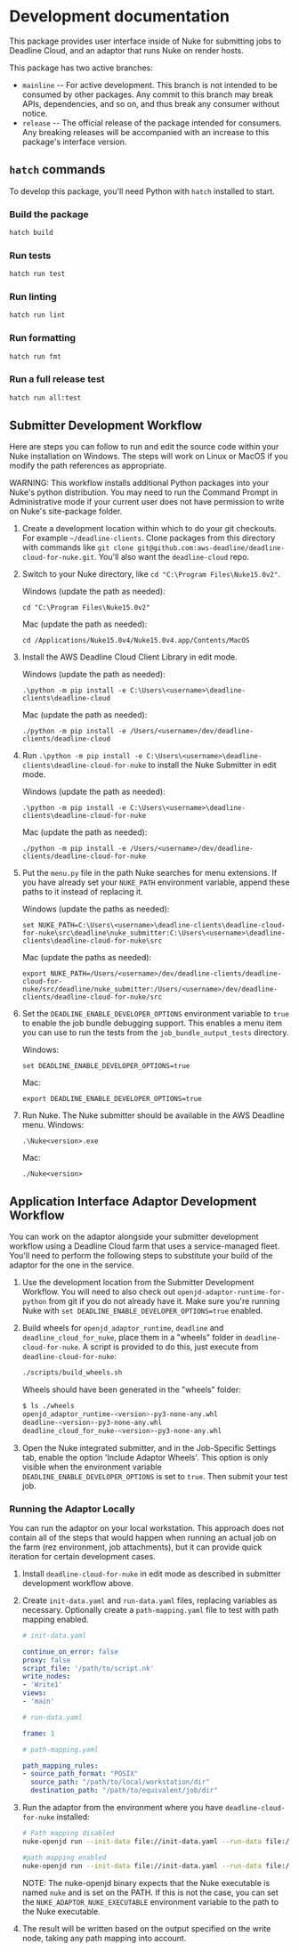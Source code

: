 # Development documentation

This package provides user interface inside of Nuke for submitting jobs to Deadline Cloud, and
an adaptor that runs Nuke on render hosts.

This package has two active branches:

- `mainline` -- For active development. This branch is not intended to be consumed by other packages. Any commit to this branch may break APIs, dependencies, and so on, and thus break any consumer without notice.
- `release` -- The official release of the package intended for consumers. Any breaking releases will be accompanied with an increase to this package's interface version.

## `hatch` commands

To develop this package, you'll need Python with `hatch` installed to start.

### Build the package

```bash
hatch build
```

### Run tests

```bash
hatch run test
```

### Run linting

```bash
hatch run lint
```

### Run formatting

```bash
hatch run fmt
```

### Run a full release test

```bash
hatch run all:test
```

## Submitter Development Workflow

Here are steps you can follow to run and edit the source code within your Nuke installation on Windows. The steps
will work on Linux or MacOS if you modify the path references as appropriate.

WARNING: This workflow installs additional Python packages into your Nuke's python distribution. You may need to run the Command Prompt in Administrative mode if your current user does not have permission to write on Nuke's site-package folder.

1. Create a development location within which to do your git checkouts. For example `~/deadline-clients`. Clone packages from this directory with commands like `git clone git@github.com:aws-deadline/deadline-cloud-for-nuke.git`. You'll also want the `deadline-cloud` repo.
1. Switch to your Nuke directory, like `cd "C:\Program Files\Nuke15.0v2"`.

   Windows (update the path as needed):
   ```
   cd "C:\Program Files\Nuke15.0v2"
   ```

   Mac (update the path as needed):
   ```
   cd /Applications/Nuke15.0v4/Nuke15.0v4.app/Contents/MacOS
   ```
1. Install the AWS Deadline Cloud Client Library in edit mode.

   Windows (update the path as needed):
   ```
   .\python -m pip install -e C:\Users\<username>\deadline-clients\deadline-cloud
   ```

   Mac (update the path as needed):
   ```
   ./python -m pip install -e /Users/<username>/dev/deadline-clients/deadline-cloud
   ```
1. Run `.\python -m pip install -e C:\Users\<username>\deadline-clients\deadline-cloud-for-nuke` to install the Nuke Submitter in edit mode.

   Windows (update the path as needed):
   ```
   .\python -m pip install -e C:\Users\<username>\deadline-clients\deadline-cloud-for-nuke
   ```

   Mac (update the path as needed):
   ```
   ./python -m pip install -e /Users/<username>/dev/deadline-clients/deadline-cloud-for-nuke
   ```
1. Put the `menu.py` file in the path Nuke searches for menu extensions. If you have already set your `NUKE_PATH` environment variable, append these paths to it instead of replacing it.

   Windows (update the paths as needed):
   ```
   set NUKE_PATH=C:\Users\<username>\deadline-clients\deadline-cloud-for-nuke\src\deadline\nuke_submitter:C:\Users\<username>\deadline-clients\deadline-cloud-for-nuke\src
   ```

   Mac (update the paths as needed):
   ```
   export NUKE_PATH=/Users/<username>/dev/deadline-clients/deadline-cloud-for-nuke/src/deadline/nuke_submitter:/Users/<username>/dev/deadline-clients/deadline-cloud-for-nuke/src
   ```
1. Set the `DEADLINE_ENABLE_DEVELOPER_OPTIONS` environment variable to `true` to enable the job bundle debugging support. This enables a menu item you can use to run the tests from the `job_bundle_output_tests` directory.

   Windows:
   ```
   set DEADLINE_ENABLE_DEVELOPER_OPTIONS=true
   ```

   Mac:
   ```
   export DEADLINE_ENABLE_DEVELOPER_OPTIONS=true
   ```
1. Run Nuke. The Nuke submitter should be available in the AWS Deadline menu.
   Windows:
   ```
   .\Nuke<version>.exe
   ```

   Mac:
   ```
   ./Nuke<version>
   ```

## Application Interface Adaptor Development Workflow

You can work on the adaptor alongside your submitter development workflow using a Deadline Cloud farm that uses a service-managed fleet. You'll need to perform the following steps to substitute your build of the adaptor for the one in the service.

1. Use the development location from the Submitter Development Workflow. You will need to also check out `openjd-adaptor-runtime-for-python` from git if you do not already have it. Make sure you're running Nuke with `set DEADLINE_ENABLE_DEVELOPER_OPTIONS=true` enabled.
2. Build wheels for `openjd_adaptor_runtime`, `deadline` and `deadline_cloud_for_nuke`, place them in a "wheels" folder in `deadline-cloud-for-nuke`. A script is provided to do this, just execute from `deadline-cloud-for-nuke`:

   ```bash
   ./scripts/build_wheels.sh
   ```

   Wheels should have been generated in the "wheels" folder:

   ```bash
   $ ls ./wheels
   openjd_adaptor_runtime-<version>-py3-none-any.whl
   deadline-<version>-py3-none-any.whl
   deadline_cloud_for_nuke-<version>-py3-none-any.whl
   ```

3. Open the Nuke integrated submitter, and in the Job-Specific Settings tab, enable the option 'Include Adaptor Wheels'. This option is only visible when the environment variable `DEADLINE_ENABLE_DEVELOPER_OPTIONS` is set to `true`. Then submit your test job.

### Running the Adaptor Locally

You can run the adaptor on your local workstation. This approach does not contain all of the steps that would happen when running an actual job on the farm (rez environment, job attachments), but it can provide quick iteration for certain development cases.

1. Install `deadline-cloud-for-nuke` in edit mode as described in submitter development workflow above.
2. Create `init-data.yaml` and `run-data.yaml` files, replacing variables as necessary. Optionally create a `path-mapping.yaml` file to test with path mapping enabled.

   ```yaml
   # init-data.yaml

   continue_on_error: false
   proxy: false
   script_file: '/path/to/script.nk'
   write_nodes:
   - 'Write1'
   views:
   - 'main'
   ```

   ```yaml
   # run-data.yaml

   frame: 1
   ```

   ```yaml
   # path-mapping.yaml

   path_mapping_rules:
   - source_path_format: "POSIX"
     source_path: "/path/to/local/workstation/dir"
     destination_path: "/path/to/equivalent/job/dir"
   ```

3. Run the adaptor from the environment where you have `deadline-cloud-for-nuke` installed:

   ```bash
   # Path mapping disabled
   nuke-openjd run --init-data file://init-data.yaml --run-data file://run-data.yaml

   #path mapping enabled
   nuke-openjd run --init-data file://init-data.yaml --run-data file://run-data.yaml --path-mapping-rules file://path-mapping.yaml
   ```

   NOTE: The nuke-openjd binary expects that the Nuke executable is named `nuke` and is set on the PATH. If this is not the case, you can set the `NUKE_ADAPTOR_NUKE_EXECUTABLE` environment variable to the path to the Nuke executable.

4. The result will be written based on the output specified on the write node, taking any path mapping into account.
